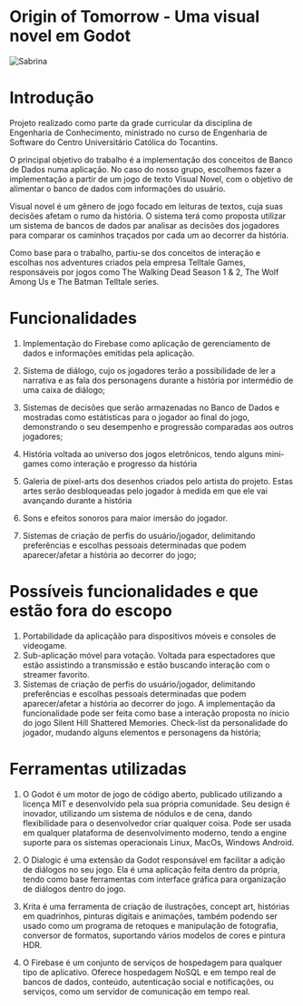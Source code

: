 # Origin of Tomorrow - Uma visual novel em Godot

![Sabrina](~/origintomorow/imagens/sabrina.png)


# Introdução

Projeto realizado como parte da grade curricular da disciplina de Engenharia de Conhecimento, ministrado no curso de Engenharia de Software do Centro Universitário Católica do Tocantins.

O principal objetivo do trabalho  é a implementação dos conceitos de Banco de Dados numa aplicação. No caso do nosso grupo, escolhemos fazer a implementação a partir de um jogo de texto Visual Novel, com o objetivo de alimentar o banco de dados com informações do usuário.

Visual novel é um gênero de jogo focado em leituras de textos, cuja suas decisões afetam o rumo da história. O sistema terá como proposta utilizar um sistema de bancos de dados par analisar as decisões dos jogadores para comparar os caminhos traçados por cada um ao decorrer da história.


Como base para o trabalho, partiu-se dos conceitos de interação e escolhas nos adventures criados pela empresa Telltale Games, responsáveis por jogos como The Walking Dead Season 1 & 2, The Wolf Among Us e The Batman Telltale series.


# Funcionalidades

1. Implementação do Firebase como aplicação de gerenciamento de dados e informações emitidas pela aplicação.

2. Sistema de diálogo, cujo os jogadores terão a possibilidade de ler a narrativa e as fala dos personagens durante a história por intermédio de uma caixa de diálogo;

3. Sistemas de decisões que serão armazenadas no Banco de Dados e mostradas como estátisticas para o jogador ao final do jogo, demonstrando o seu  desempenho e progressão comparadas aos outros jogadores;

4. História voltada ao universo dos jogos eletrônicos, tendo alguns mini-games como interação e progresso da história

5. Galeria de pixel-arts dos desenhos criados pelo artista do projeto. Estas artes serão desbloqueadas pelo jogador à medida em que ele vai avançando durante a história

6. Sons e efeitos sonoros para maior imersão do jogador.

7. Sistemas de criação de perfis do usuário/jogador, delimitando preferências e escolhas pessoais determinadas que podem aparecer/afetar a história ao decorrer do jogo;


# Possíveis funcionalidades e que estão fora do escopo

1. Portabilidade da aplicaçãão para dispositivos móveis e consoles de videogame.
2. Sub-aplicação móvel para votação. Voltada para espectadores que estão assistindo a transmissão e estão buscando interação com o streamer favorito.
3. Sistemas de criação de perfis do usuário/jogador, delimitando preferências e escolhas pessoais determinadas que podem aparecer/afetar a história ao decorrer do jogo. A implementação da funcionalidade pode ser feita como base a interação proposta no ínicio do jogo Silent Hill Shattered Memories. Check-list da personalidade do jogador, mudando alguns elementos e personagens da história;


# Ferramentas utilizadas

1. O Godot é um motor de jogo de código aberto, publicado utilizando a licença MIT e desenvolvido pela sua própria comunidade. Seu design é inovador, utilizando um sistema de nódulos e de cena, dando flexibilidade para o desenvolvedor criar qualquer coisa. Pode ser usada em qualquer plataforma de desenvolvimento moderno, tendo a engine suporte para os sistemas operacionais Linux, MacOs, Windows Android. 

2. O Dialogic é uma extensão da Godot responsável em facilitar a adição de diálogos no seu jogo. Ela é uma aplicação feita dentro da própria, tendo como base ferramentas com interface gráfica para organização de diálogos dentro do jogo. 

3. Krita é uma ferramenta de criação de ilustrações, concept art, histórias em quadrinhos, pinturas digitais e animações, também podendo ser usado como um programa de retoques e manipulação de fotografia, conversor de formatos, suportando vários modelos de cores e pintura HDR. 

4. O Firebase é um conjunto de serviços de hospedagem para qualquer tipo de aplicativo. Oferece hospedagem NoSQL e em tempo real de bancos de dados, conteúdo, autenticação social e notificações, ou serviços, como um servidor de comunicação em tempo real.



